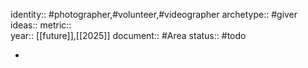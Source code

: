 identity:: #photographer,#volunteer,#videographer
archetype:: #giver
ideas:: 
metric::  
year:: [[future]],[[2025]]
document:: #Area
status:: #todo

-